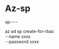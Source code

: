 Az-sp
=====

sp-<lob>-<project>-<purpose>-<environment>

az ad sp create-for-rbac \
 --name xxxx \
 --password xxxx